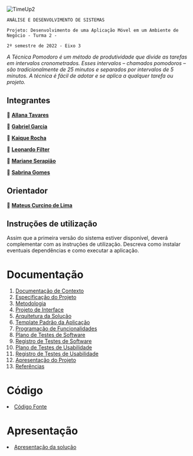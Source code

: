 
![TimeUp2](https://user-images.githubusercontent.com/78277341/188037352-c1f3c2d9-33f0-4e1c-b9d2-b850b8a689cb.gif)

`ANÁLISE E DESENVOLVIMENTO DE SISTEMAS`

`Projeto: Desenvolvimento de uma Aplicação Móvel em um Ambiente de Negócio - Turma 2 -`

`2º semestre de 2022 - Eixo 3`

_A Técnica Pomodoro é um método de produtividade que divide as tarefas em intervalos cronometrados. 
Esses intervalos – chamados pomodoros – são tradicionalmente de 25 minutos e separados por intervalos de 5 minutos. A técnica é fácil de adotar e se aplica a qualquer tarefa ou projeto._

## Integrantes

🍅 <a href="https://github.com/allana-tb" target="_blank"> **Allana Tavares**</a>

🍅 <a href="https://github.com/Gabrie1Garcia"> **Gabriel Garcia**</a>

🍅 <a href="https://github.com/kaiqueRoc"> **Kaique Rocha** </a>

🍅 <a href="https://github.com/leofilter"> **Leonardo Filter** </a>

🍅 <a href="https://github.com/Mariane03"> **Mariane Serapião** </a>

🍅 <a href="https://github.com/sabrinagomessilva"> **Sabrina Gomes** </a>


## Orientador

🍅 <a href="https://github.com/mateuscurcino"> **Mateus Curcino de Lima** </a>


## Instruções de utilização

Assim que a primeira versão do sistema estiver disponível, deverá complementar com as instruções de utilização. Descreva como instalar eventuais dependências e como executar a aplicação.

# Documentação

<ol>
<li><a href="docs/01-Documentação de Contexto.md"> Documentação de Contexto</a></li>
<li><a href="docs/02-Especificação do Projeto.md"> Especificação do Projeto</a></li>
<li><a href="docs/03-Metodologia.md"> Metodologia</a></li>
<li><a href="docs/04-Projeto de Interface.md"> Projeto de Interface</a></li>
<li><a href="docs/05-Arquitetura da Solução.md"> Arquitetura da Solução</a></li>
<li><a href="docs/06-Template Padrão da Aplicação.md"> Template Padrão da Aplicação</a></li>
<li><a href="docs/07-Programação de Funcionalidades.md"> Programação de Funcionalidades</a></li>
<li><a href="docs/08-Plano de Testes de Software.md"> Plano de Testes de Software</a></li>
<li><a href="docs/09-Registro de Testes de Software.md"> Registro de Testes de Software</a></li>
<li><a href="docs/10-Plano de Testes de Usabilidade.md"> Plano de Testes de Usabilidade</a></li>
<li><a href="docs/11-Registro de Testes de Usabilidade.md"> Registro de Testes de Usabilidade</a></li>
<li><a href="docs/12-Apresentação do Projeto.md"> Apresentação do Projeto</a></li>
<li><a href="docs/13-Referências.md"> Referências</a></li>
</ol>

# Código

<li><a href="src/README.md"> Código Fonte</a></li>

# Apresentação

<li><a href="presentation/README.md"> Apresentação da solução</a></li>
